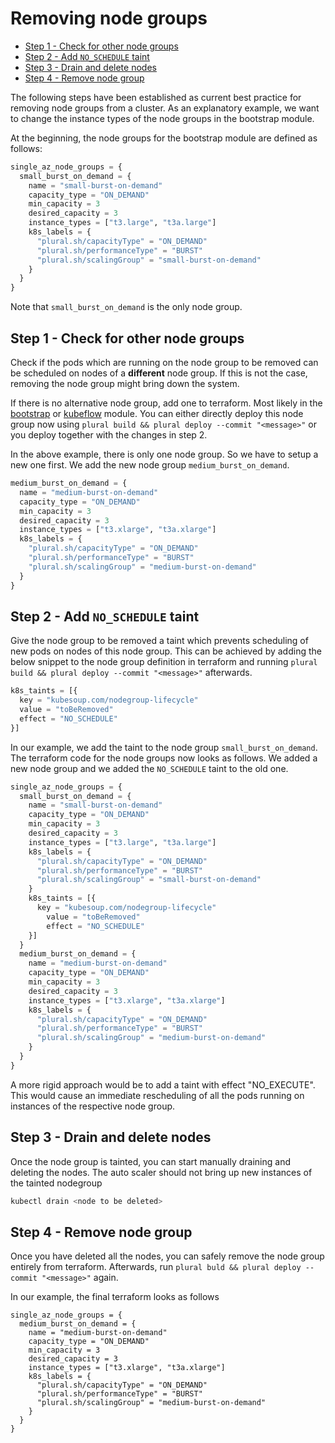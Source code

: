 # Removing node groups

<!-- START doctoc generated TOC please keep comment here to allow auto update -->
<!-- DON'T EDIT THIS SECTION, INSTEAD RE-RUN doctoc TO UPDATE -->

- [Step 1 - Check for other node groups](#step-1---check-for-other-node-groups)
- [Step 2 - Add `NO_SCHEDULE` taint](#step-2---add-no_schedule-taint)
- [Step 3 - Drain and delete nodes](#step-3---drain-and-delete-nodes)
- [Step 4 - Remove node group](#step-4---remove-node-group)

<!-- END doctoc generated TOC please keep comment here to allow auto update -->

The following steps have been established as current best practice for removing
node groups from a cluster. As an explanatory example, we want to change the
instance types of the node groups in the bootstrap module.

At the beginning, the node groups for the bootstrap module are defined as follows:

```terraform
single_az_node_groups = {
  small_burst_on_demand = {
    name = "small-burst-on-demand"
    capacity_type = "ON_DEMAND"
    min_capacity = 3
    desired_capacity = 3
    instance_types = ["t3.large", "t3a.large"]
    k8s_labels = {
      "plural.sh/capacityType" = "ON_DEMAND"
      "plural.sh/performanceType" = "BURST"
      "plural.sh/scalingGroup" = "small-burst-on-demand"
    }
  }
}
```

Note that `small_burst_on_demand` is the only node group.

## Step 1 - Check for other node groups

Check if the pods which are running on the node group to be removed can be
scheduled on nodes of a __different__ node group. If this is not the case,
removing the node group might bring down the system.

If there is no alternative node group, add one to terraform. Most likely in the
[bootstrap](https://github.com/KubeSoup/dev-at-onplural-sh/blob/main/bootstrap/terraform/main.tf)
or [kubeflow](https://github.com/KubeSoup/dev-at-onplural-sh/blob/main/kubeflow/terraform/main.tf)
module. You can either directly deploy this node group now using `plural build && plural deploy --commit "<message>"`
or you deploy together with the changes in step 2.

In the above example, there is only one node group. So we have to setup a new
one first. We add the new node group `medium_burst_on_demand`.

```terraform
medium_burst_on_demand = {
  name = "medium-burst-on-demand"
  capacity_type = "ON_DEMAND"
  min_capacity = 3
  desired_capacity = 3
  instance_types = ["t3.xlarge", "t3a.xlarge"]
  k8s_labels = {
    "plural.sh/capacityType" = "ON_DEMAND"
    "plural.sh/performanceType" = "BURST"
    "plural.sh/scalingGroup" = "medium-burst-on-demand"
  }
}
```

## Step 2 - Add `NO_SCHEDULE` taint

Give the node group to be removed a taint which prevents scheduling of new pods
on nodes of this node group. This can be achieved by adding the below snippet to
the node group definition in terraform and running `plural build && plural deploy --commit "<message>"`
afterwards.

```terraform
k8s_taints = [{
  key = "kubesoup.com/nodegroup-lifecycle"
  value = "toBeRemoved"
  effect = "NO_SCHEDULE"
}]
```

In our example, we add the taint to the node group `small_burst_on_demand`. The
terraform code for the node groups now looks as follows. We added a new node
group and we added the `NO_SCHEDULE` taint to the old one.

```terraform
single_az_node_groups = {
  small_burst_on_demand = {
    name = "small-burst-on-demand"
    capacity_type = "ON_DEMAND"
    min_capacity = 3
    desired_capacity = 3
    instance_types = ["t3.large", "t3a.large"]
    k8s_labels = {
      "plural.sh/capacityType" = "ON_DEMAND"
      "plural.sh/performanceType" = "BURST"
      "plural.sh/scalingGroup" = "small-burst-on-demand"
    }
    k8s_taints = [{
      key = "kubesoup.com/nodegroup-lifecycle"
        value = "toBeRemoved"
        effect = "NO_SCHEDULE"
    }]
  }
  medium_burst_on_demand = {
    name = "medium-burst-on-demand"
    capacity_type = "ON_DEMAND"
    min_capacity = 3
    desired_capacity = 3
    instance_types = ["t3.xlarge", "t3a.xlarge"]
    k8s_labels = {
      "plural.sh/capacityType" = "ON_DEMAND"
      "plural.sh/performanceType" = "BURST"
      "plural.sh/scalingGroup" = "medium-burst-on-demand"
    }
  }
}
```

A more rigid approach would be to add a taint with effect "NO_EXECUTE". This
would cause an immediate rescheduling of all the pods running on instances of
the respective node group.

## Step 3 - Drain and delete nodes

Once the node group is tainted, you can start manually draining and deleting the
nodes. The auto scaler should not bring up new instances of the tainted nodegroup

```sh
kubectl drain <node to be deleted>
```

## Step 4 - Remove node group

Once you have deleted all the nodes, you can safely remove the node group
entirely from terraform. Afterwards, run `plural buld && plural deploy --commit "<message>"`
again.

In our example, the final terraform looks as follows

```terrraform
single_az_node_groups = {
  medium_burst_on_demand = {
    name = "medium-burst-on-demand"
    capacity_type = "ON_DEMAND"
    min_capacity = 3
    desired_capacity = 3
    instance_types = ["t3.xlarge", "t3a.xlarge"]
    k8s_labels = {
      "plural.sh/capacityType" = "ON_DEMAND"
      "plural.sh/performanceType" = "BURST"
      "plural.sh/scalingGroup" = "medium-burst-on-demand"
    }
  }
}
```
